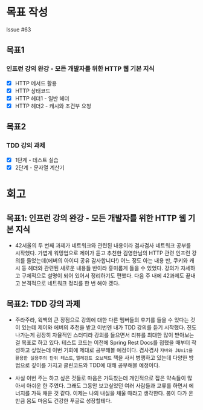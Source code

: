 # 목표 작성
Issue #63

## 목표1
### 인프런 강의 완강 - 모든 개발자를 위한 HTTP 웹 기본 지식
- [x] HTTP 메서드 활용
- [x] HTTP 상태코드
- [x] HTTP 헤더1 - 일반 헤더
- [x] HTTP 헤더2 - 캐시와 조건부 요청

## 목표2
### TDD 강의 과제
- [x] 1단계 - 테스트 실습
- [x] 2단계 - 문자열 계산기

# 회고
## 목표1: 인프런 강의 완강 - 모든 개발자를 위한 HTTP 웹 기본 지식
* 42서울의 두 번째 과제가 네트워크와 관련된 내용이라 겸사겸사 네트워크 공부를 시작했다. 가볍게 워밍업으로 제이가 듣고 추천한 김영한님의 HTTP 관련 인프런 강의를 들었는데(에버의 아이디 공유 감사합니다!) 어느 정도 아는 내용 반, 쿠키와 캐시 등 헤더와 관련된 새로운 내용들 반이라 흥미롭게 들을 수 있었다. 강의가 자세하고 구체적으로 설명이 되어 있어서 정리하기도 편했다. 다음 주 내에 42과제도 끝내고 본격적으로 네트워크 정리를 한 번 해야 겠다.

## 목표2: TDD 강의 과제
* 주라주라, 윅백의 큰 장점으로 강의에 대한 다른 멤버들의 후기를 들을 수 있다는 것이 있는데 제이와 에버의 추천을 받고 이번엔 내가 TDD 강의를 듣기 시작했다. 진도 나가는게 굉장히 자율적인 스터디라 강의를 들으면서 리뷰를 최대한 많이 받아보는걸 목표로 하고 있다. 테스트 코드는 이전에 Spring Rest Docs를 접했을 때부터 작성하고 싶었는데 이번 기회에 제대로 공부해볼 예정이다. 겸사겸사 `자바와 JUnit을 활용한 실용주의 단위 테스트`, `엘레강트 오브젝트` 책을 사서 병행하고 있는데 다양한 방법으로 깊이를 가지고 클린코드와 TDD에 대해 공부해볼 예정이다.

* 사실 이번 주는 하고 싶은 것들로 마음은 가득찼는데 개인적으로 잡은 약속들이 많아서 아쉬운 한 주였다. 그래도 그동안 보고싶었던 여러 사람들과 교류를 하면서 에너지를 가득 채운 것 같다. 이제는 나의 내실을 채울 때라고 생각한다. 봄이 다가 온만큼 몸도 마음도 건강한 푸글로 성장할테다.
